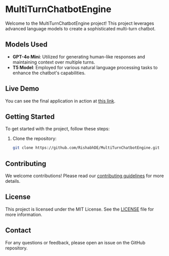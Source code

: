 # MultiTurnChatbotEngine

Welcome to the MultiTurnChatbotEngine project! This project leverages advanced language models to create a sophisticated multi-turn chatbot.

## Models Used

- **GPT-4o Mini**: Utilized for generating human-like responses and maintaining context over multiple turns.
- **T5 Model**: Employed for various natural language processing tasks to enhance the chatbot's capabilities.

## Live Demo

You can see the final application in action at [this link](https://group3-usd.streamlit.app/).

## Getting Started

To get started with the project, follow these steps:

1. Clone the repository:
    ```sh
    git clone https://github.com/RishabhDE/MultiTurnChatbotEngine.git
    ```


## Contributing

We welcome contributions! Please read our [contributing guidelines](CONTRIBUTING.md) for more details.

## License

This project is licensed under the MIT License. See the [LICENSE](LICENSE) file for more information.

## Contact

For any questions or feedback, please open an issue on the GitHub repository.
